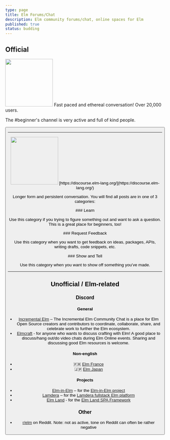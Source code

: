```yaml
---
type: page
title: Elm Forums/Chat
description: Elm community forums/chat, online spaces for Elm
published: true
status: budding
---
```


## Official



<rowToColumnWhenSmall>
  <img width="150" src="/images/logos/slack.png" bg="#eee" />

  <column>
  Fast paced and ethereal conversation! Over 20,000 users.

  The #beginner's channel is very active and full of kind people.

  <button label="Register here" url="https://elm-lang.org/community/slack" />
  </column>
</rowToColumnWhenSmall>


---

<space size="50" />


<rowToColumnWhenSmall>
  <img width="150" src="/images/logos/discourse.png" bg="#eee" />

  <column>
  [https://discourse.elm-lang.org/](https://discourse.elm-lang.org/)

  Longer form and persistent conversation. You will find all posts are in one of 3 categories:
  </column>
</rowToColumnWhenSmall>

<space size="20" />

<rowToColumnWhenSmall>
  <box>
  ### Learn

  Use this category if you trying to figure something out and want to ask a question. This is a great place for beginners, too!
  </box>

  <box>
  ### Request Feedback

  Use this category when you want to get feedback on ideas, packages, APIs, writing drafts, code snippets, etc.
  </box>

  <box>
  ### Show and Tell

  Use this category when you want to show off something you’ve made.
  </box>
</rowToColumnWhenSmall>

<space size="40"/>

---

## Unofficial / Elm-related

<!-- <img width="140" src="/images/logos/discord.png"/> -->
<!-- <space size="20"/> -->

### Discord

#### General

- [Incremental Elm](https://incrementalelm.com/chat/) – The Incremental Elm Community Chat is a place for Elm Open Source creators and contributors to coordinate, collaborate, share, and celebrate work to further the Elm ecosystem.
- [Elmcraft](/discuss) - for anyone who wants to discuss crafting with Elm! A good place to discuss/hang out/do video chats during Elm Online events. Sharing and discussing good Elm resources is welcome.

#### Non-english

- 🇫🇷 [Elm France](https://discord.gg/ZRvrcu7R3U)
- 🇯🇵 [Elm Japan](https://discordapp.com/invite/4j2MxCg)

#### Projects

- [Elm-in-Elm](https://github.com/elm-in-elm/compiler#contributing) – for the [Elm-in-Elm project](https://github.com/elm-in-elm/compiler)
- [Lamdera](https://dashboard.lamdera.app/docs/discuss) – for the [Lamdera fullstack Elm platform](https://lamdera.com)
- [Elm Land](https://join.elm.land/) - for the [Elm Land SPA Framework](https://elm.land/)


### Other

- [r/elm](https://reddit.com/r/elm) on Reddit. Note: not as active, tone on Reddit can often be rather negative

